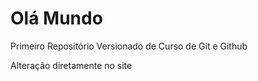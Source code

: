 # Olá Mundo
 Primeiro Repositório Versionado de Curso de Git e Github

Alteração diretamente no site

